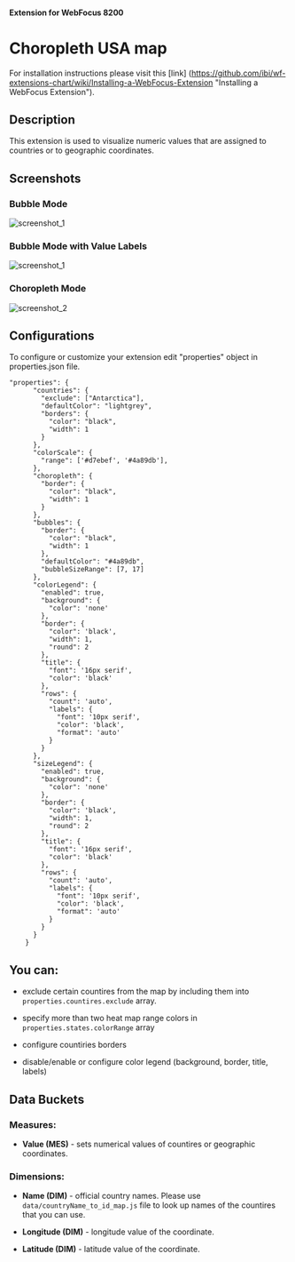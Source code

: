 #### Extension for WebFocus 8200

# Choropleth USA map

For installation instructions please visit this [link] (https://github.com/ibi/wf-extensions-chart/wiki/Installing-a-WebFocus-Extension "Installing a WebFocus Extension").

## Description

This extension is used to visualize numeric values that are assigned to countries or to geographic coordinates.

## Screenshots

### Bubble Mode

![screenshot_1](https://github.com/ibi/wf-extensions-chart/blob/master/com.ibi.map.world/screenshots/1.png)

### Bubble Mode with Value Labels

![screenshot_1](https://github.com/ibi/wf-extensions-chart/blob/master/com.ibi.map.world/screenshots/1.5.png)

### Choropleth Mode

![screenshot_2](https://github.com/ibi/wf-extensions-chart/blob/master/com.ibi.map.world/screenshots/2.png)

## Configurations

To configure or customize your extension edit "properties" object in properties.json file.
	
	"properties": {
          "countries": {
            "exclude": ["Antarctica"],
            "defaultColor": "lightgrey",
            "borders": {
              "color": "black",
              "width": 1
            }
          },
          "colorScale": {
            "range": ['#d7ebef', '#4a89db'],
          },
          "choropleth": {
            "border": {
              "color": "black",
              "width": 1 
            }
          },
          "bubbles": {
            "border": {
              "color": "black",
              "width": 1 
            },
            "defaultColor": "#4a89db",
            "bubbleSizeRange": [7, 17]
          },
          "colorLegend": {
            "enabled": true,
            "background": {
              "color": 'none'
            },
            "border": {
              "color": 'black',
              "width": 1,
              "round": 2
            },
            "title": {
              "font": '16px serif',
              "color": 'black'
            },
            "rows": {
              "count": 'auto',
              "labels": {
                "font": '10px serif',
                "color": 'black',
                "format": 'auto'
              }
            }
          },
          "sizeLegend": {
            "enabled": true,
            "background": {
              "color": 'none'
            },
            "border": {
              "color": 'black',
              "width": 1,
              "round": 2
            },
            "title": {
              "font": '16px serif',
              "color": 'black'
            },
            "rows": {
              "count": 'auto',
              "labels": {
                "font": '10px serif',
                "color": 'black',
                "format": 'auto'
              }
            }
          }
        }

## You can:

* exclude certain countires from the map by including them into `properties.countires.exclude` array.

* specify more than two heat map range colors in `properties.states.colorRange` array

* configure countiries borders

* disable/enable or configure color legend (background, border, title, labels)

## Data Buckets

### Measures:
* **Value (MES)** - sets numerical values of countires or geographic coordinates.

### Dimensions:
* **Name (DIM)** - official country names. Please use `data/countryName_to_id_map.js` file to look up names of the countires that you can use.

* **Longitude (DIM)** - longitude value of the coordinate.

* **Latitude (DIM)** - latitude value of the coordinate.
